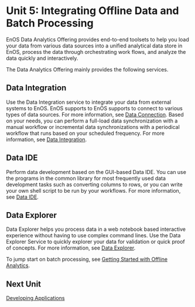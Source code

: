 #  Unit 5: Integrating Offline Data and Batch Processing

EnOS Data Analytics Offering provides end-to-end toolsets to help you load your data from various data sources into a unified analytical data store in EnOS, process the data through orchestrating work flows, and analyze the data quickly and interactively. 

The Data Analytics Offering mainly provides the following services.

## Data Integration

Use the Data Integration service to integrate your data from external systems to EnOS. EnOS supports to EnOS supports to connect to various types of data sources. For more information, see [Data Connection](/docs/offline-data/en/latest/data_source/datasource_overview). Based on your needs, you can perform a full-load data synchronization with a manual workflow or incremental data synchronizations with a periodical workflow that runs based on your scheduled frequency. For more information, see [Data Integration](/docs/offline-data/en/latest/data_integration/di_overview).

## Data IDE

Perform data development based on the GUI-based Data IDE. You can use the programs in the common library for most frequently used data development tasks such as converting columns to rows, or you can write your own shell script to be run by your workflows. For more information, see [Data IDE](/docs/offline-data/en/latest/data_ide/index.html).

## Data Explorer

Data Explorer helps you process data in a web notebook based interactive experience without having to use complex command lines. Use the Data Explorer Service to quickly explorer your data for validation or quick proof of concepts. For more information, see [Data Explorer](/docs/offline-data/en/latest/data_explorer/dataexplorer_overview).


To jump start on batch processing, see [Getting Started with Offline Analytics](/docs/offline-data/en/latest/gettingstarted).

## Next Unit

[Developing Applications](app_development)